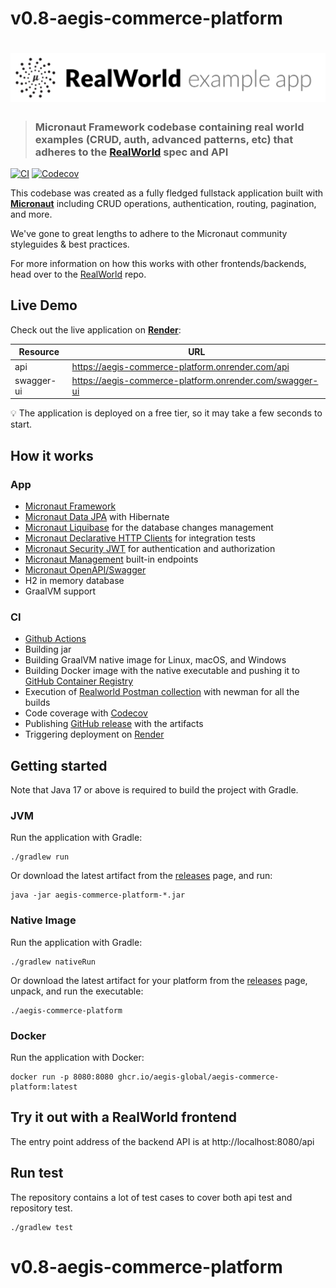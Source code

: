 # v0.8-aegis-commerce-platform
# ![Production-ready App using Spring](example-logo.png)

> ### Micronaut Framework codebase containing real world examples (CRUD, auth, advanced patterns, etc) that adheres to the [RealWorld](https://github.com/gothinkster/realworld) spec and API

[![CI](https://github.com/aegis-global/aegis-commerce-platform/workflows/CI/badge.svg)](https://github.com/aegis-global/aegis-commerce-platform/actions)
[![Codecov](https://img.shields.io/codecov/c/gh/aegis-global/aegis-commerce-platform?logo=codecov)](https://codecov.io/gh/aegis-global/aegis-commerce-platform)

This codebase was created as a fully fledged fullstack application built with
**[Micronaut](https://micronaut.io/)** including CRUD operations, authentication, routing, pagination, and more.

We've gone to great lengths to adhere to the Micronaut community styleguides & best practices.

For more information on how this works with other frontends/backends, head over to the
[RealWorld](https://github.com/gothinkster/realworld) repo.

## Live Demo

Check out the live application on [**Render**](https://render.com/):

| Resource   | URL                                                         |
|------------|-------------------------------------------------------------|
| api        | https://aegis-commerce-platform.onrender.com/api        |
| swagger-ui | https://aegis-commerce-platform.onrender.com/swagger-ui |

💡 The application is deployed on a free tier, so it may take a few seconds to start.

## How it works

### App

- [Micronaut Framework](https://docs.micronaut.io/latest/guide/)
- [Micronaut Data JPA](https://micronaut-projects.github.io/micronaut-data/latest/guide/#hibernate) with Hibernate
- [Micronaut Liquibase](https://micronaut-projects.github.io/micronaut-liquibase/latest/guide/)
  for the database changes management
- [Micronaut Declarative HTTP Clients](https://docs.micronaut.io/latest/guide/#clientAnnotation)
  for integration tests
- [Micronaut Security JWT](https://micronaut-projects.github.io/micronaut-security/latest/guide/#jwt)
  for authentication and authorization
- [Micronaut Management](https://docs.micronaut.io/latest/guide/#management) built-in endpoints
- [Micronaut OpenAPI/Swagger](https://micronaut-projects.github.io/micronaut-openapi/latest/guide/)
- H2 in memory database
- GraalVM support

### CI

- [Github Actions](https://github.com/aegis-global/aegis-commerce-platform/actions)
- Building jar
- Building GraalVM native image for Linux, macOS, and Windows
- Building Docker image with the native executable and pushing it to
  [GitHub Container Registry](https://github.com/aegis-global/aegis-commerce-platform/pkgs/container/aegis-commerce-platform)
- Execution of
  [Realworld Postman collection](https://github.com/gothinkster/realworld/blob/master/api/Conduit.postman_collection.json)
  with newman for all the builds
- Code coverage with [Codecov](https://codecov.io/gh/aegis-global/aegis-commerce-platform)
- Publishing [GitHub release](https://github.com/aegis-global/aegis-commerce-platform/releases) with the artifacts
- Triggering deployment on [Render](https://aegis-commerce-platform.onrender.com/swagger-ui)

## Getting started

Note that Java 17 or above is required to build the project with Gradle.

### JVM

Run the application with Gradle:

    ./gradlew run

Or download the latest artifact from
the [releases](https://github.com/aegis-global/aegis-commerce-platform/releases/latest) page,
and run:

    java -jar aegis-commerce-platform-*.jar

### Native Image

Run the application with Gradle:

    ./gradlew nativeRun

Or download the latest artifact for your platform from
the [releases](https://github.com/aegis-global/aegis-commerce-platform/releases/latest) page,
unpack, and run the executable:

    ./aegis-commerce-platform

### Docker

Run the application with Docker:

    docker run -p 8080:8080 ghcr.io/aegis-global/aegis-commerce-platform:latest

## Try it out with a RealWorld frontend

The entry point address of the backend API is at http://localhost:8080/api

## Run test

The repository contains a lot of test cases to cover both api test and repository test.

    ./gradlew test
# v0.8-aegis-commerce-platform
